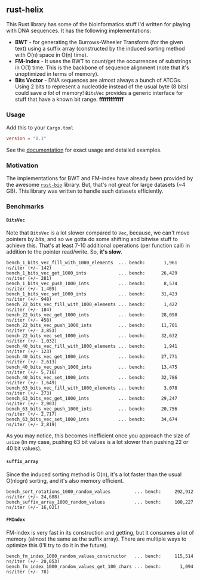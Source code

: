 ## rust-helix

This Rust library has some of the bioinformatics stuff I'd written for playing with DNA sequences. It has the following implementations:

 - **BWT** - for generating the Burrows-Wheeler Transform (for the given text) using a suffix array (constructed by the induced sorting method with O(n) space in O(n) time).
 - **FM-Index** - It uses the BWT to count/get the occurrences of substrings in O(1) time. This is the backbone of sequence alignment (note that it's unoptimized in terms of memory).
 - **Bits Vector** - DNA sequences are almost always a bunch of ATCGs. Using 2 bits to represent a nucleotide instead of the usual byte (8 bits) could save *a lot* of memory! `BitsVec` provides a generic interface for stuff that have a known bit range.
**fffffffffffff**
### Usage

Add this to your `Cargo.toml`

``` toml
version = "0.1"
```

See the [documentation](https://wafflespeanut.github.io/rust-helix/) for exact usage and detailed examples.

### Motivation

The implementations for BWT and FM-index have already been provided by the awesome [`rust-bio`](http://github.com/rust-bio/rust-bio/) library. But, that's not great for large datasets (~4 GB). This library was written to handle such datasets efficiently.

### Benchmarks

#### `BitsVec`

Note that `BitsVec` is a lot slower compared to `Vec`, because, we can't move pointers by *bits*, and so we gotta do some shifting and bitwise stuff to achieve this. That's at least 7-10 additional operations (per function call) in addition to the pointer read/write. So, **it's slow**.

    bench_1_bits_vec_fill_with_1000_elements  ... bench:       1,961 ns/iter (+/- 142)
    bench_1_bits_vec_get_1000_ints            ... bench:      26,429 ns/iter (+/- 281)
    bench_1_bits_vec_push_1000_ints           ... bench:       8,574 ns/iter (+/- 1,409)
    bench_1_bits_vec_set_1000_ints            ... bench:      31,423 ns/iter (+/- 948)
    bench_22_bits_vec_fill_with_1000_elements ... bench:       1,422 ns/iter (+/- 184)
    bench_22_bits_vec_get_1000_ints           ... bench:      28,098 ns/iter (+/- 458)
    bench_22_bits_vec_push_1000_ints          ... bench:      11,701 ns/iter (+/- 3,853)
    bench_22_bits_vec_set_1000_ints           ... bench:      32,632 ns/iter (+/- 1,032)
    bench_40_bits_vec_fill_with_1000_elements ... bench:       1,941 ns/iter (+/- 123)
    bench_40_bits_vec_get_1000_ints           ... bench:      27,771 ns/iter (+/- 2,613)
    bench_40_bits_vec_push_1000_ints          ... bench:      13,475 ns/iter (+/- 5,716)
    bench_40_bits_vec_set_1000_ints           ... bench:      32,786 ns/iter (+/- 1,649)
    bench_63_bits_vec_fill_with_1000_elements ... bench:       3,078 ns/iter (+/- 273)
    bench_63_bits_vec_get_1000_ints           ... bench:      29,247 ns/iter (+/- 2,903)
    bench_63_bits_vec_push_1000_ints          ... bench:      20,756 ns/iter (+/- 2,717)
    bench_63_bits_vec_set_1000_ints           ... bench:      34,674 ns/iter (+/- 2,819)

As you may notice, this becomes inefficient once you approach the size of `usize` (in my case, pushing 63 bit values is a lot slower than pushing 22 or 40 bit values).

#### `suffix_array`

Since the induced sorting method is O(n), it's a lot faster than the usual O(nlogn) sorting, and it's also memory efficient.

    bench_sort_rotations_1000_random_values         ... bench:     292,912 ns/iter (+/- 24,688)
    bench_suffix_array_1000_random_values           ... bench:     100,227 ns/iter (+/- 16,021)

#### `FMIndex`

FM-index is very fast in its construction and getting, but it consumes a lot of memory (almost the same as the suffix array). There are multiple ways to optimize this (I'll try to do it in the future).

    bench_fm_index_1000_random_values_constructor   ... bench:     115,514 ns/iter (+/- 20,053)
    bench_fm_index_1000_random_values_get_100_chars ... bench:       1,094 ns/iter (+/- 78)


